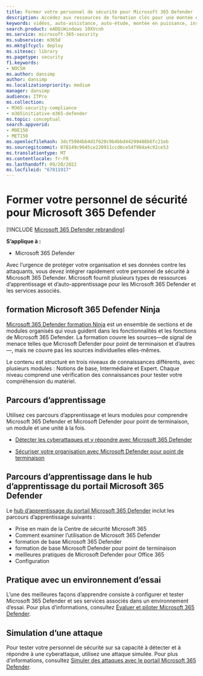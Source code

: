 ```yaml
---
title: Former votre personnel de sécurité pour Microsoft 365 Defender
description: Accédez aux ressources de formation clés pour une montée en puissance rapide de votre personnel de sécurité.
keywords: vidéos, auto-assistance, auto-étude, montée en puissance, instructions, cours, parcours d’apprentissage, Microsoft Learn, cours, cours, SecOps, analyste de sécurité
search.product: eADQiWindows 10XVcnh
ms.service: microsoft-365-security
ms.subservice: m365d
ms.mktglfcycl: deploy
ms.sitesec: library
ms.pagetype: security
f1.keywords:
- NOCSH
ms.author: dansimp
author: dansimp
ms.localizationpriority: medium
manager: dansimp
audience: ITPro
ms.collection:
- M365-security-compliance
- m365initiative-m365-defender
ms.topic: conceptual
search.appverid:
- MOE150
- MET150
ms.openlocfilehash: 3dcf5904bb4d1f620c9b4bbd44299408b6fc21eb
ms.sourcegitcommit: 078149c9645ce220911ccd6ce54f984a4c92ce53
ms.translationtype: MT
ms.contentlocale: fr-FR
ms.lasthandoff: 09/20/2022
ms.locfileid: "67811917"
---
```

# <a name="train-your-security-staff-for-microsoft-365-defender"></a>Former votre personnel de sécurité pour Microsoft 365 Defender

[!INCLUDE [Microsoft 365 Defender rebranding](../includes/microsoft-defender.md)]

**S’applique à :**
- Microsoft 365 Defender

Avec l’urgence de protéger votre organisation et ses données contre les attaquants, vous devez intégrer rapidement votre personnel de sécurité à Microsoft 365 Defender. Microsoft fournit plusieurs types de ressources d’apprentissage et d’auto-apprentissage pour les Microsoft 365 Defender et les services associés.


## <a name="microsoft-365-defender-ninja-training"></a>formation Microsoft 365 Defender Ninja

[Microsoft 365 Defender formation Ninja](https://techcommunity.microsoft.com/t5/microsoft-365-defender/become-a-microsoft-365-defender-ninja/ba-p/1789376) est un ensemble de sections et de modules organisés qui vous guident dans les fonctionnalités et les fonctions de Microsoft 365 Defender. La formation couvre les sources&mdash;de signal de menace telles que Microsoft Defender pour point de terminaison et d’autres&mdash;, mais ne couvre pas les sources individuelles elles-mêmes. 

Le contenu est structuré en trois niveaux de connaissances différents, avec plusieurs modules : Notions de base, Intermédiaire et Expert. Chaque niveau comprend une vérification des connaissances pour tester votre compréhension du matériel.

## <a name="learning-paths"></a>Parcours d’apprentissage

Utilisez ces parcours d’apprentissage et leurs modules pour comprendre Microsoft 365 Defender et Microsoft Defender pour point de terminaison, un module et une unité à la fois.

 - [Détecter les cyberattaques et y répondre avec Microsoft 365 Defender](/training/paths/defender-detect-respond/)

 - [Sécuriser votre organisation avec Microsoft Defender pour point de terminaison](/training/paths/defender-endpoint-fundamentals/)  


## <a name="learning-paths-in-the-microsoft-365-defender-portal-learning-hub"></a>Parcours d’apprentissage dans le hub d’apprentissage du portail Microsoft 365 Defender

Le [hub d’apprentissage du portail Microsoft 365 Defender](https://security.microsoft.com/learning) inclut les parcours d’apprentissage suivants :

- Prise en main de la Centre de sécurité Microsoft 365
- Comment examiner l’utilisation de Microsoft 365 Defender
- formation de base Microsoft 365 Defender
- formation de base Microsoft Defender pour point de terminaison
- meilleures pratiques de Microsoft Defender pour Office 365
- Configuration

## <a name="hands-on-with-a-trial-environment"></a>Pratique avec un environnement d’essai

L’une des meilleures façons d’apprendre consiste à configurer et tester Microsoft 365 Defender et ses services associés dans un environnement d’essai. Pour plus d’informations, consultez [Évaluer et piloter Microsoft 365 Defender](eval-overview.md).

## <a name="simulating-an-attack"></a>Simulation d’une attaque

Pour tester votre personnel de sécurité sur sa capacité à détecter et à répondre à une cyberattaque, utilisez une attaque simulée. Pour plus d’informations, consultez [Simuler des attaques avec le portail Microsoft 365 Defender](eval-defender-investigate-respond-simulate-attack.md#simulate-attacks-with-the-microsoft-365-defender-portal). 
